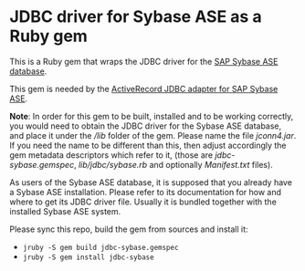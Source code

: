 # JDBC driver for Sybase ASE as a Ruby gem

This is a Ruby gem that wraps the JDBC driver for the [SAP Sybase ASE database](
http://www.sybase.com/products/databasemanagement/adaptiveserverenterprise).

This gem is needed by the [ActiveRecord JDBC adapter for SAP Sybase ASE](
https://github.com/SAP/cloud-activerecord-jdbcsybase-adapter).

**Note**: In order for this gem to be built, installed and to be working correctly, you would
need to obtain the JDBC driver for the Sybase ASE database, and place it under the */lib* folder of
the gem. Please name the file *jconn4.jar*. If you need the name to be different than this,
then adjust accordingly the gem metadata descriptors which refer to it, (those are *jdbc-sybase.gemspec*,
*lib/jdbc/sybase.rb* and optionally *Manifest.txt* files).

As users of the Sybase ASE database, it is supposed that you already have a Sybase ASE installation. Please
refer to its documentation for how and where to get its JDBC driver file. Usually it is bundled together with
the installed Sybase ASE system.

Please sync this repo, build the gem from sources and install it:

* `jruby -S gem build jdbc-sybase.gemspec`
* `jruby -S gem install jdbc-sybase`
